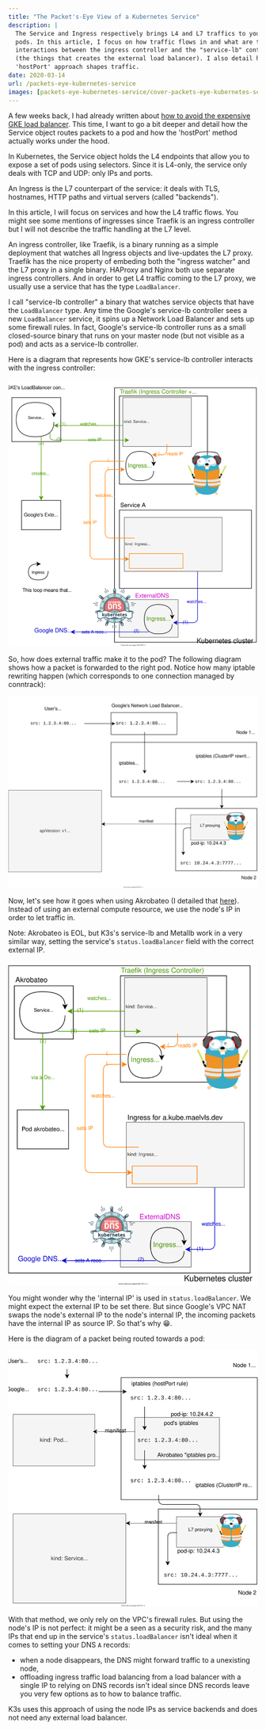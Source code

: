 ```yaml
---
title: "The Packet's-Eye View of a Kubernetes Service"
description: |
  The Service and Ingress respectively brings L4 and L7 traffics to your
  pods. In this article, I focus on how traffic flows in and what are the
  interactions between the ingress controller and the "service-lb" controller
  (the things that creates the external load balancer). I also detail how the
  'hostPort' approach shapes traffic.
date: 2020-03-14
url: /packets-eye-kubernetes-service
images: [packets-eye-kubernetes-service/cover-packets-eye-kubernetes-service.png]
---
```


<!--

1. service vs. ingress (L4 vs L7)

<https://github.com/kubernetes/ingress-gce/search?p=3&q=LoadBalancer&unscoped_q=LoadBalancer>

2. how service and ingress interact with their controllers
3. traffic flow with GKE's service LB and Traefik
4. using my own service controller
5. traffic flow with my own service controller
6. comparison, benchmark, recap

-->

A few weeks back, I had already written about [how to avoid the expensive
GKE load balancer](/avoid-gke-lb-with-hostport/). This time, I want to go a
bit deeper and detail how the Service object routes packets to a pod and
how the 'hostPort' method actually works under the hood.

In Kubernetes, the Service object holds the L4 endpoints that allow you to
expose a set of pods using selectors. Since it is L4-only, the service only
deals with TCP and UDP: only IPs and ports.

An Ingress is the L7 counterpart of the service: it deals with TLS,
hostnames, HTTP paths and virtual servers (called "backends").

In this article, I will focus on services and how the L4 traffic flows. You
might see some mentions of ingresses since Traefik is an ingress controller
but I will not describe the traffic handling at the L7 level.

An ingress controller, like Traefik, is a binary running as a simple
deployment that watches all Ingress objects and live-updates the L7 proxy.
Traefik has the nice property of embeding both the "ingress watcher" and
the L7 proxy in a single binary. HAProxy and Nginx both use separate
ingress controllers. And in order to get L4 traffic coming to the L7 proxy,
we usually use a service that has the type `LoadBalancer`.

I call "service-lb controller" a binary that watches service objects that
have the `LoadBalancer` type. Any time the Google's service-lb controller
sees a new `LoadBalancer` service, it spins up a Network Load Balancer and
sets up some firewall rules. In fact, Google's service-lb controller runs
as a small closed-source binary that runs on your master node (but not
visible as a pod) and acts as a service-lb controller.

Here is a diagram that represents how GKE's service-lb controller interacts
with the ingress controller:

![](kubernetes-service-controllers-with-gke-service.svg)

So, how does external traffic make it to the pod? The following diagram
shows how a packet is forwarded to the right pod. Notice how many iptable
rewriting happen (which corresponds to one connection managed by
conntrack):

![](kubernetes-traffic-with-gke-lb.svg)

Now, let's see how it goes when using Akrobateo (I detailed that
[here](](/avoid-gke-lb-with-hostport/))). Instead of using an external
compute resource, we use the node's IP in order to let traffic in.

Note: Akrobateo is EOL, but K3s's service-lb and Metallb work in a very
similar way, setting the service's `status.loadBalancer` field with the
correct external IP.

![](kubernetes-service-controllers-with-akrobateo.svg)

You might wonder why the 'internal IP' is used in `status.loadBalancer`. We
might expect the external IP to be set there. But since Google's VPC NAT
swaps the node's external IP to the node's internal IP, the incoming
packets have the internal IP as source IP. So that's why 😁.

Here is the diagram of a packet being routed towards a pod:

![](kubernetes-traffic-with-akrobateo.svg)

With that method, we only rely on the VPC's firewall rules. But using the
node's IP is not perfect: it might be a seen as a security risk, and the
many IPs that end up in the service's `status.loadBalancer` isn't ideal
when it comes to setting your DNS `A` records:

- when a node disappears, the DNS might forward traffic to a unexisting node,
- offloading ingress traffic load balancing from a load balancer with a
  single IP to relying on DNS records isn't ideal since DNS records leave
  you very few options as to how to balance traffic.

K3s uses this approach of using the node IPs as service backends and does
not need any external load balancer.
